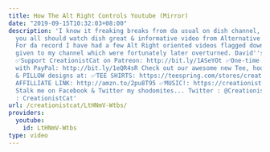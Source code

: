 ```yaml
---
title: How The Alt Right Controls Youtube (Mirror)
date: "2019-09-15T10:32:03+08:00"
description: 'I know it freaking breaks from da usual on dish channel, but I think
  you all should watch dish great & informative video from Alternative Freaking Facts...
  For da record I have had a few Alt Right oriented videos flagged down and strikes
  given to my channel which were fortunately later overturned. David''s channel: https://www.youtube.com/watch?time_continue=1&v=583X6DGjits
  ✅Support CreationistCat on Patreon: http://bit.ly/1ASeYOt ✅One-time contribution
  with PayPal: http://bit.ly/1eQR4sR Check out our awesome new Tee, hoodie, Mug, poster
  & PILLOW designs at: ✅TEE SHIRTS: https://teespring.com/stores/creationistcat ✅AMAZON
  AFFILLIATE LINK: http://amzn.to/2pu8T95 ✅MUSIC!: https://creationistcat.bandcamp.com/
  Stalk me on Facebook & Twitter my shodomites... Twitter : @CreationistCat Facebook
  : CreationistCat'
url: /creationistcat/LtHNmV-Wtbs/
providers:
  youtube:
    id: LtHNmV-Wtbs
type: video
---
```

